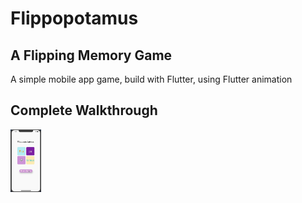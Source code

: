 # Flippopotamus
## A Flipping Memory Game

A simple mobile app game, build with Flutter, using Flutter animation

## Complete Walkthrough
<img src='walkthrough.gif' height=100></img><br>

